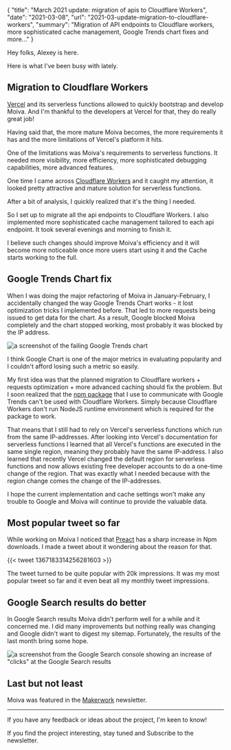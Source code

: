 {
    "title": "March 2021 update: migration of apis to Cloudflare Workers",
    "date": "2021-03-08",
    "url": "2021-03-update-migration-to-cloudflare-workers",
    "summary": "Migration of API endpoints to Cloudflare workers, more sophisticated cache management, Google Trends chart fixes and more..."
}

Hey folks, Alexey is here.

Here is what I've been busy with lately.

## Migration to Cloudflare Workers

[Vercel](https://vercel.com/) and its serverless functions allowed to quickly bootstrap and develop Moiva. And I'm thankful to the developers at Vercel for that, they do really great job! 

Having said that, the more mature Moiva becomes, the more requirements it has and the more limitations of Vercel's platform it hits.

One of the limitations was Moiva's requirements to serverless functions. It needed more visibility, more efficiency, more sophisticated debugging capabilities, more advanced features.

One time I came across [Cloudflare Workers](https://workers.cloudflare.com/) and it caught my attention, it looked pretty attractive and mature solution for serverless functions.

After a bit of analysis, I quickly realized that it's the thing I needed.

So I set up to migrate all the api endpoints to Cloudflare Workers. I also implemented more sophisticated cache management tailored to each api endpoint. It took several evenings and morning to finish it.

I believe such changes should improve Moiva's efficiency and it will become more noticeable once more users start using it and the Cache starts working to the full. 

## Google Trends Chart fix
When I was doing the major refactoring of Moiva in January-February, I accidentally changed the way Google Trends Chart works - it lost optimization tricks I implemented before. That led to more requests being issued to get data for the chart. As a result, Google blocked Moiva completely and the chart stopped working, most probably it was blocked by the IP address.

![a screenshot of the failing Google Trends chart](/blog/images/2021-03-update/failed-google-trends-chart.png)

I think Google Chart is one of the major metrics in evaluating popularity and I couldn't afford losing such a metric so easily. 

My first idea was that the planned migration to Cloudflare workers + requests optimization + more advanced caching should fix the problem. But I soon realized that the [npm package](https://github.com/pat310/google-trends-api) that I use to communicate with Google Trends can't be used with Cloudflare Workers. Simply because Cloudflare Workers don't run NodeJS runtime environment which is required for the package to work.

That means that I still had to rely on Vercel's serverless functions which run from the same IP-addresses. After looking into Vercel's documentation for serverless functions I learned that all Vercel's functions are executed in the same single region, meaning they probably have the same IP-address. I also learned that recently Vercel changed the default region for serverless functions and now allows existing free developer accounts to do a one-time change of the region. That was exactly what I needed because with the region change comes the change of the IP-addresses.

I hope the current implementation and cache settings won't make any trouble to Google and Moiva will continue to provide the valuable data.

## Most popular tweet so far
While working on Moiva I noticed that [Preact](https://preactjs.com/) has a sharp increase in Npm downloads. I made a tweet about it wondering about the reason for that.

{{< tweet 1367183314256281603 >}}

The tweet turned to be quite popular with 20k impressions. It was my most popular tweet so far and it even beat all my monthly tweet impressions.

## Google Search results do better
In Google Search results Moiva didn't perform well for a while and it concerned me. I did many improvements but nothing really was changing and Google didn't want to digest my sitemap.
Fortunately, the results of the last month bring some hope.

![a screenshot from the Google Search console showing an increase of "clicks" at the Google Search results](/blog/images/2021-03-update/google-search.png)

## Last but not least
Moiva was featured in the [Makerwork](https://makerwork.substack.com/p/makerwork006) newsletter.



---

If you have any feedback or ideas about the project, I'm keen to know!

If you find the project interesting, stay tuned and Subscribe to the newsletter.
